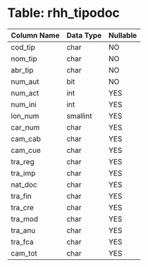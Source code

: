 # Table: rhh_tipodoc

| Column Name | Data Type | Nullable |
|-------------|-----------|----------|
| cod_tip | char | NO |
| nom_tip | char | NO |
| abr_tip | char | NO |
| num_aut | bit | NO |
| num_act | int | YES |
| num_ini | int | YES |
| lon_num | smallint | YES |
| car_num | char | YES |
| cam_cab | char | YES |
| cam_cue | char | YES |
| tra_reg | char | YES |
| tra_imp | char | YES |
| nat_doc | char | YES |
| tra_fin | char | YES |
| tra_cre | char | YES |
| tra_mod | char | YES |
| tra_anu | char | YES |
| tra_fca | char | YES |
| cam_tot | char | YES |
